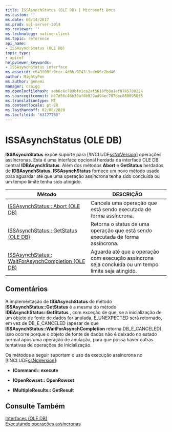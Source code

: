 ```yaml
---
title: ISSAsynchStatus (OLE DB) | Microsoft Docs
ms.custom: ''
ms.date: 06/14/2017
ms.prod: sql-server-2014
ms.reviewer: ''
ms.technology: native-client
ms.topic: reference
api_name:
- ISSAsynchStatus (OLE DB)
topic_type:
- apiref
helpviewer_keywords:
- ISSAsynchStatus interface
ms.assetid: c643f09f-9ccc-4d8b-9243-3cde86c2bd46
author: MightyPen
ms.author: genemi
manager: craigg
ms.openlocfilehash: aeb6c6c789bfe1ca2af5616fb0a1ef9785700224
ms.sourcegitcommit: b87d36c46b39af8b929ad94ec707dee8800950f5
ms.translationtype: MT
ms.contentlocale: pt-BR
ms.lasthandoff: 02/08/2020
ms.locfileid: "63127763"
---
```

# <a name="issasynchstatus-ole-db"></a>ISSAsynchStatus (OLE DB)
  **ISSAsynchStatus** expõe suporte para [!INCLUDE[ssNoVersion](../../includes/ssnoversion-md.md)] operações assíncronas. Esta é uma interface opcional herdada da interface OLE DB central **IDBAsynchStatus**. Além dos métodos **Abort** e **GetStatus** herdados de **IDBAsynchStatus**, **ISSAsynchStatus** fornece um novo método usado para aguardar até que uma operação assíncrona tenha sido concluída ou um tempo limite tenha sido atingido.  
  
|Método|DESCRIÇÃO|  
|------------|-----------------|  
|[ISSAsynchStatus:: Abort &#40;OLE DB&#41;](issasynchstatus-abort-ole-db.md)|Cancela uma operação que está sendo executada de forma assíncrona.|  
|[ISSAsynchStatus:: GetStatus &#40;OLE DB&#41;](issasynchstatus-getstatus-ole-db.md)|Retorna o status de uma operação que está sendo executada de forma assíncrona.|  
|[ISSAsynchStatus:: WaitForAsynchCompletion &#40;OLE DB&#41;](issasynchstatus-waitforasynchcompletion-ole-db.md)|Aguarda até que a operação com execução assíncrona seja concluída ou um tempo limite seja atingido.|  
  
## <a name="remarks"></a>Comentários  
 A implementação de **ISSAsynchStatus** do método **ISSAsynchStatus::GetStatus** é a mesma do método **IDBAsynchStatus::GetStatus** , com exceção de que, se a inicialização de um objeto de fonte de dados for anulada, E_UNEXPECTED será retornado, em vez de DB_E_CANCELED (apesar de que **ISSAsynchStatus::WaitForAsynchCompletion** retorna DB_E_CANCELED). Isso ocorre porque o objeto de fonte de dados não é deixado no estado normal após uma operação de anulação, para que possa haver outras tentativas de operações de inicialização.  
  
 Os métodos a seguir suportam o uso da execução assíncrona no [!INCLUDE[ssNoVersion](../../includes/ssnoversion-md.md)]:  
  
-   **ICommand:: execute**  
  
-   **IOpenRowset:: OpenRowset**  
  
-   **IMultipleResults:: GetResult**  
  
## <a name="see-also"></a>Consulte Também  
 [Interfaces &#40;OLE DB&#41;](../../database-engine/dev-guide/interfaces-ole-db.md)   
 [Executando operações assíncronas](../native-client/features/performing-asynchronous-operations.md)  
  
  
